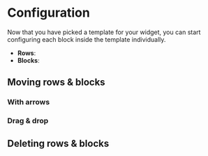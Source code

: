 # Configuration

Now that you have picked a template for your widget, you can start configuring each block inside the template individually.

* **Rows**:
* **Blocks**:

## Moving rows & blocks

### With arrows

### Drag & drop

## Deleting rows & blocks


